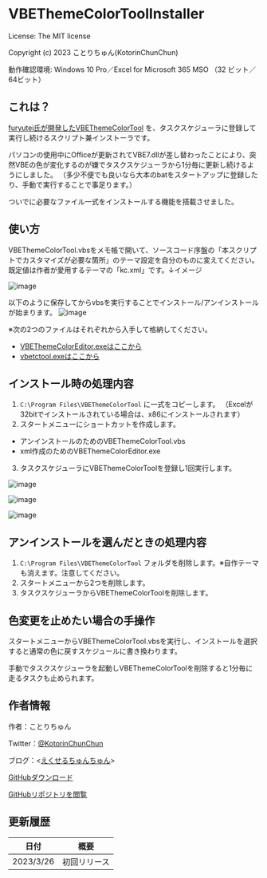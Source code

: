 # VBEThemeColorToolInstaller

License: The MIT license

Copyright (c) 2023 ことりちゅん(KotorinChunChun)

動作確認環境: Windows 10 Pro／Excel for Microsoft 365 MSO （32 ビット／64ビット）



## これは？

[furyutei氏が開発したVBEThemeColorTool](https://github.com/furyutei/VBEThemeColorTool) を、タスクスケジューラに登録して実行し続けるスクリプト兼インストーラです。

パソコンの使用中にOfficeが更新されてVBE7.dllが差し替わったことにより、突然VBEの色が変化するのが嫌でタスクスケジューラから1分毎に更新し続けるようにしました。
（多少不便でも良いなら大本のbatをスタートアップに登録したり、手動で実行することで事足ります。）

ついでに必要なファイル一式をインストールする機能を搭載させました。

## 使い方

VBEThemeColorTool.vbsをメモ帳で開いて、ソースコード序盤の「本スクリプトでカスタマイズが必要な箇所」のテーマ設定を自分のものに変えてください。
既定値は作者が愛用するテーマの「kc.xml」です。↓イメージ

![image](https://user-images.githubusercontent.com/55196383/227728255-9003d3fd-4399-4924-9576-91945c22e56a.png)

以下のように保存してからvbsを実行することでインストール/アンインストールが始まります。
![image](https://user-images.githubusercontent.com/55196383/227729248-9ebbed79-c608-451f-b1d1-bbbea69320ad.png)

※次の2つのファイルはそれぞれから入手して格納してください。

- [VBEThemeColorEditor.exeはここから](https://github.com/gallaux/VBEThemeColorEditor)
- [vbetctool.exeはここから](https://github.com/furyutei/VBEThemeColorTool/raw/master/dist/vbetctool.exe)

## インストール時の処理内容

1. `C:\Program Files\VBEThemeColorTool` に一式をコピーします。
（Excelが32bitでインストールされている場合は、x86にインストールされます）
2. スタートメニューにショートカットを作成します。
- アンインストールのためのVBEThemeColorTool.vbs
- xml作成のためのVBEThemeColorEditor.exe
3. タスクスケジューラにVBEThemeColorToolを登録し1回実行します。

![image](https://user-images.githubusercontent.com/55196383/227728762-3f9fbed5-8587-44fd-b854-b80be1401f4b.png)

![image](https://user-images.githubusercontent.com/55196383/227728791-df3f947a-4bc7-47a8-b4a1-cccea1c7bf7d.png)

![image](https://user-images.githubusercontent.com/55196383/227728820-745daebb-4549-46e0-aa7a-46430df1be83.png)


## アンインストールを選んだときの処理内容

1. `C:\Program Files\VBEThemeColorTool` フォルダを削除します。※自作テーマも消えます。注意してください。
2. スタートメニューから2つを削除します。
3. タスクスケジューラからVBEThemeColorToolを削除します。



## 色変更を止めたい場合の手操作

スタートメニューからVBEThemeColorTool.vbsを実行し、インストールを選択すると通常の色に戻すスケジュールに書き換わります。

手動でタスクスケジューラを起動しVBEThemeColorToolを削除すると1分毎に走るタスクも止められます。



##  作者情報

作者：ことりちゅん

Twitter：[@KotorinChunChun](https://twitter.com/KotorinChunChun)

ブログ：<[えくせるちゅんちゅん](https://www.excel-chunchun.com/)>

[GitHubダウンロード](https://github.com/KotorinChunChun/VBEThemeColorToolInstaller/archive/master.zip)

[GitHubリポジトリを閲覧](https://github.com/KotorinChunChun/VBEThemeColorToolInstaller)



##  更新履歴

| 日付     | 概要         |
| -------- | ------------ |
| 2023/3/26 | 初回リリース |
